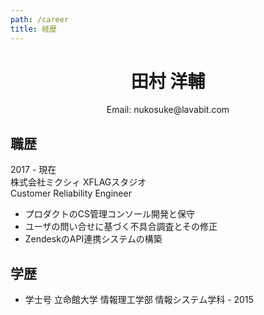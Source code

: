 ```yaml
---
path: /career
title: 経歴
---
```


<div align='center'>
    <h1>田村 洋輔</h1>
    <p>Email: nukosuke@lavabit.com</p>
</div>

## 職歴
2017 - 現在  
株式会社ミクシィ XFLAGスタジオ  
Customer Reliability Engineer

- プロダクトのCS管理コンソール開発と保守
- ユーザの問い合せに基づく不具合調査とその修正
- ZendeskのAPI連携システムの構築

## 学歴
- 学士号 立命館大学 情報理工学部 情報システム学科 - 2015
